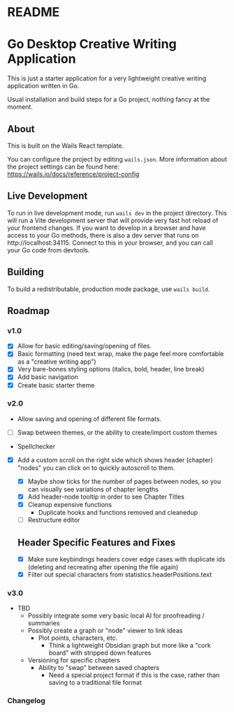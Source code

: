# README

# Go Desktop Creative Writing Application

This is just a starter application for a very lightweight creative writing application written in Go.

Usual installation and build steps for a Go project, nothing fancy at the moment.

## About

This is built on the Wails React template.

You can configure the project by editing `wails.json`. More information about the project settings can be found
here: https://wails.io/docs/reference/project-config

## Live Development

To run in live development mode, run `wails dev` in the project directory. This will run a Vite development
server that will provide very fast hot reload of your frontend changes. If you want to develop in a browser
and have access to your Go methods, there is also a dev server that runs on http://localhost:34115. Connect
to this in your browser, and you can call your Go code from devtools.

## Building

To build a redistributable, production mode package, use `wails build`.

## Roadmap

### v1.0

- [x] Allow for basic editing/saving/opening of files.
- [x] Basic formatting (need text wrap, make the page feel more comfortable as a "creative writing app")
- [x] Very bare-bones styling options (italics, bold, header, line break)
- [x] Add basic navigation
- [x] Create basic starter theme

### v2.0

- Allow saving and opening of different file formats.
- [ ] Swap between themes, or the ability to create/import custom themes
- Spellchecker
- [x] Add a custom scroll on the right side which shows header (chapter) "nodes" you can click on to quickly autoscroll to them.

  - [x] Maybe show ticks for the number of pages between nodes, so you can visually see variations of chapter lengths
  - [x] Add header-node tooltip in order to see Chapter Titles
  - [x] Cleanup expensive functions
    - Duplicate hooks and functions removed and cleanedup
  - [ ] Restructure editor

  ## Header Specific Features and Fixes

  - [x] Make sure keybindings headers cover edge cases with duplicate ids (deleting and recreating after opening the file again)
  - [x] Filter out special characters from statistics.headerPositions.text

### v3.0

- TBD
  - Possibly integrate some very basic local AI for proofreading / summaries
  - Possibly create a graph or "node" viewer to link ideas
    - Plot points, characters, etc.
      - Think a lightweight Obsidian graph but more like a "cork board" with stripped down features
  - Versioning for specific chapters
    - Ability to "swap" between saved chapters
      - Need a special project format if this is the case, rather than saving to a traditional file format

### Changelog
